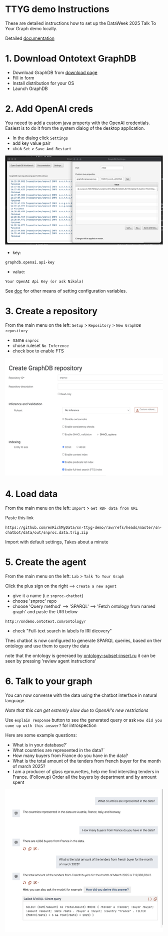 # TTYG demo Instructions

These are detailed instructions how to set up the DataWeek 2025 Talk To Your Graph demo locally.

Detailed [documentation](https://graphdb.ontotext.com/documentation/11.0/talk-to-graph.html)

# 1. Download Ontotext GraphDB

* Download GraphDB from [download page](https://www.ontotext.com/products/graphdb/#try-graphdb)
* Fill in form 
* Install distribution for your OS
* Launch GraphDB

# 2. Add OpenAI creds

You neeed to add a custom java property with the OpenAI credentials. 
Easiest is to do it from the system dialog of the desktop application. 

* In the dialog click `Settings` 
* add key value pair
* click `Set` > `Save And Restart`

![](img/config-api-key.png)

* key: 
```
graphdb.openai.api-key
```
* value: 
```
Your OpenAI Api Key (or ask Nikola) 
```

See [doc](https://graphdb.ontotext.com/documentation/11.0/directories-and-config-properties.html#configuration) for other means of setting configuration variables.  


# 3. Create a repository 

From the main menu on the left: 
`Setup` > `Repository` > `New GraphDB repository` 

- name `snproc`
- chose ruleset `No Inference`
- check box to enable FTS 

![](img/repo-create.png)

# 4. Load data 

From the main menu on the left: `Import` > `Get RDF data from URL` 

Paste this link 
```
https://github.com/enRichMyData/sn-ttyg-demo/raw/refs/heads/master/sn-chatbot/data/out/snproc.data.trig.zip
``` 

Import with default settings,
Takes about a minute

# 5. Create the agent

From the main menu on the left: `Lab` > `Talk To Your Graph`

Click the plus sign on the right --> `creata a new agent` 

* give it a name (i.e `snproc-chatbot`)
* choose 'snproc' repo
* choose 'Query method' --> 'SPARQL' --> 'Fetch ontology from named graph' and paste  the URI below

```
http://sndemo.ontotext.com/ontology/
```

* check "Full-text search in labels fo IRI dicovery"

Thes chatbot is now configured to generate SPARQL queries,
based on ther ontology and use them to query the data 

note that the ontology is generaed by [ontology-subset-insert.ru](data/model/ontology-subset-insert.ru)
it can be seen by pressing 'review agent instructions'

#  6. Talk to your graph 

You can now converse with the data using the chatbot interface in natural language.

*Note that this can get extremly slow due to OpenAI's new restrictions*

Use `explain response` button to see the generated query or ask `How did you come up with this answer?` for introspection

Here are some example questions: 

* What is in your database?`
* What countries are represented in the data?`
* How many buyers from France do you have in the data?
* What is the total amount of the tenders from french buyer for the month of march 2025?
* I am a producer of glass eprouvettes, help me find intersting tenders in France. 
  (Followup) Order all the buyers by department and by amount spent 


![](img/ttyg.png)